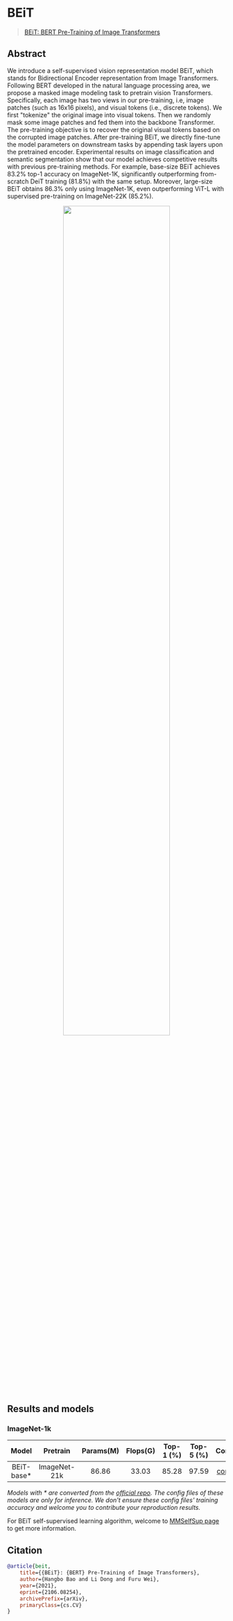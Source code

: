 # BEiT

> [BEiT: BERT Pre-Training of Image Transformers](https://arxiv.org/abs/2106.08254)

<!-- [ALGORITHM] -->

## Abstract

We introduce a self-supervised vision representation model BEiT, which stands for Bidirectional Encoder representation from Image Transformers. Following BERT developed in the natural language processing area, we propose a masked image modeling task to pretrain vision Transformers. Specifically, each image has two views in our pre-training, i.e, image patches (such as 16x16 pixels), and visual tokens (i.e., discrete tokens). We first "tokenize" the original image into visual tokens. Then we randomly mask some image patches and fed them into the backbone Transformer. The pre-training objective is to recover the original visual tokens based on the corrupted image patches. After pre-training BEiT, we directly fine-tune the model parameters on downstream tasks by appending task layers upon the pretrained encoder. Experimental results on image classification and semantic segmentation show that our model achieves competitive results with previous pre-training methods. For example, base-size BEiT achieves 83.2% top-1 accuracy on ImageNet-1K, significantly outperforming from-scratch DeiT training (81.8%) with the same setup. Moreover, large-size BEiT obtains 86.3% only using ImageNet-1K, even outperforming ViT-L with supervised pre-training on ImageNet-22K (85.2%).

<div align="center">
<img src="https://user-images.githubusercontent.com/36138628/203688351-adac7146-4e71-4ab6-8958-5cfe643a2dc5.png" width="70%"/>
</div>

## Results and models

### ImageNet-1k

|    Model    |   Pretrain   | Params(M) | Flops(G) | Top-1 (%) | Top-5 (%) |                 Config                 | Download  |
| :---------: | :----------: | :-------: | :------: | :-------: | :-------: | :------------------------------------: | :-------: |
| BEiT-base\* | ImageNet-21k |   86.86   |  33.03   |   85.28   |   97.59   | [config](./bei-base-p16_8xb64_in1k.py) | [model]() |


*Models with * are converted from the [official repo](https://conversationhub.blob.core.windows.net/beit-share-public/beit/beit_base_patch16_224_pt22k_ft22kto1k.pth). The config files of these models are only for inference. We don't ensure these config files' training accuracy and welcome you to contribute your reproduction results.*

For BEiT self-supervised learning algorithm, welcome to [MMSelfSup page](https://github.com/open-mmlab/mmselfsup/tree/dev-1.x/configs/selfsup/beit) to get more information.

## Citation

```bibtex
@article{beit,
    title={{BEiT}: {BERT} Pre-Training of Image Transformers},
    author={Hangbo Bao and Li Dong and Furu Wei},
    year={2021},
    eprint={2106.08254},
    archivePrefix={arXiv},
    primaryClass={cs.CV}
}
```
